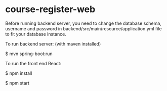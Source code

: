 # course-register-web

Before running backend server, you need to change the database schema, username and password in backend/src/main/resource/application.yml file to fit your database instance.

To run backend server: (with maven installed) 

$ mvn spring-boot:run
  
To run the front end React:

$ npm install

$ npm start
